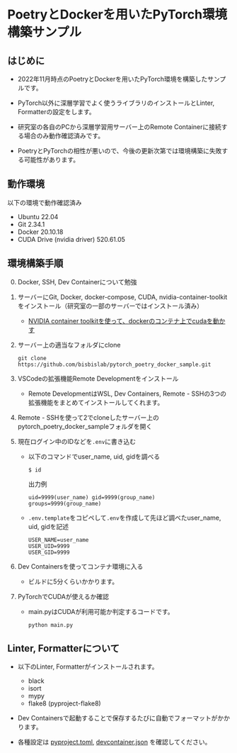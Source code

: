 # PoetryとDockerを用いたPyTorch環境構築サンプル

## はじめに

- 2022年11月時点のPoetryとDockerを用いたPyTorch環境を構築したサンプルです。

- PyTorch以外に深層学習でよく使うライブラリのインストールとLinter, Formatterの設定をします。

- 研究室の各自のPCから深層学習用サーバー上のRemote Containerに接続する場合のみ動作確認済みです。

- PoetryとPyTorchの相性が悪いので、今後の更新次第では環境構築に失敗する可能性があります。

## 動作環境

以下の環境で動作確認済み

- Ubuntu 22.04
- Git 2.34.1
- Docker 20.10.18
- CUDA Drive (nvidia driver) 520.61.05

## 環境構築手順

0. Docker, SSH, Dev Containerについて勉強 

1. サーバーにGit, Docker, docker-compose, CUDA, nvidia-container-toolkitをインストール（研究室の一部のサーバーではインストール済み）

    - [NVIDIA container toolkitを使って、dockerのコンテナ上でcudaを動かす](https://qiita.com/Hiroaki-K4/items/c1be8adba18b9f0b4cef)
    
2. サーバー上の適当なフォルダにclone

    ```
    git clone https://github.com/bisbislab/pytorch_poetry_docker_sample.git
    ```
    
3. VSCodeの拡張機能Remote Developmentをインストール

    - Remote DevelopmentはWSL, Dev Containers, Remote - SSHの3つの拡張機能をまとめてインストールしてくれます。
    
4. Remote - SSHを使って2でcloneしたサーバー上のpytorch_poetry_docker_sampleフォルダを開く

5. 現在ログイン中のIDなどを`.env`に書き込む
    
    - 以下のコマンドでuser_name, uid, gidを調べる
    
        ```
        $ id
        ```
        
        出力例
        ```
        uid=9999(user_name) gid=9999(group_name) groups=9999(group_name)
        ```

    - `.env.template`をコピペして`.env`を作成して先ほど調べたuser_name, uid, gidを記述

        ```
        USER_NAME=user_name
        USER_UID=9999
        USER_GID=9999
        ```

6. Dev Containersを使ってコンテナ環境に入る

    - ビルドに5分くらいかかります。

7. PyTorchでCUDAが使えるか確認

    - main.pyはCUDAが利用可能か判定するコードです。

        ```
        python main.py
        ```

## Linter, Formatterについて

- 以下のLinter, Formatterがインストールされます。
    
    - black
    - isort
    - mypy
    - flake8 (pyproject-flake8)

- Dev Containersで起動することで保存するたびに自動でフォーマットがかかります。
- 各種設定は [pyproject.toml](/pyproject.toml), [devcontainer.json](/.devcontainer/devcontainer.json) を確認してください。